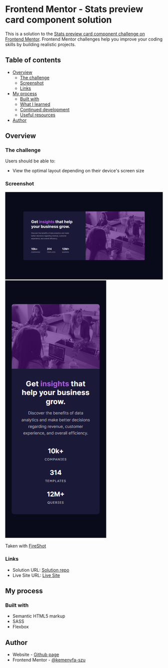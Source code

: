# Frontend Mentor - Stats preview card component solution

This is a solution to the [Stats preview card component challenge on Frontend Mentor](https://www.frontendmentor.io/challenges/stats-preview-card-component-8JqbgoU62). Frontend Mentor challenges help you improve your coding skills by building realistic projects.

## Table of contents

- [Overview](#overview)
  - [The challenge](#the-challenge)
  - [Screenshot](#screenshot)
  - [Links](#links)
- [My process](#my-process)
  - [Built with](#built-with)
  - [What I learned](#what-i-learned)
  - [Continued development](#continued-development)
  - [Useful resources](#useful-resources)
- [Author](#author)

## Overview

### The challenge

Users should be able to:

- View the optimal layout depending on their device's screen size

### Screenshot

![Desktop](./screenshot/screenshot-desktop.jpg)
![Mobile](./screenshot/screenshot-mobile.jpg)

Taken with [FireShot](https://getfireshot.com/)

### Links

- Solution URL: [Solution repo](https://github.com/kemenyfa-szu/frontendmentor-007-stats-preview-card)
- Live Site URL: [Live Site](https://kemenyfa-szu.github.io/frontend-mentor/007-stats-preview-card)

## My process

### Built with

- Semantic HTML5 markup
- SASS
- Flexbox

## Author

- Website - [Github page](https://kemenyfa-szu.github.io)
- Frontend Mentor - [@kemenyfa-szu](https://www.frontendmentor.io/profile/kemenyfa-szu)
